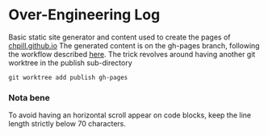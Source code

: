 # Over-Engineering Log

Basic static site generator and content used to create the pages of
[chpill.github.io](https://chpill.github.io) The generated content is on the
gh-pages branch, following the workflow described
[here](https://github.com/mmzsource/mxmmz#publish). The trick revolves around
having another git worktree in the publish sub-directory

```
git worktree add publish gh-pages
```

### Nota bene

To avoid having an horizontal scroll appear on code blocks, keep the line length
strictly below 70 characters.
